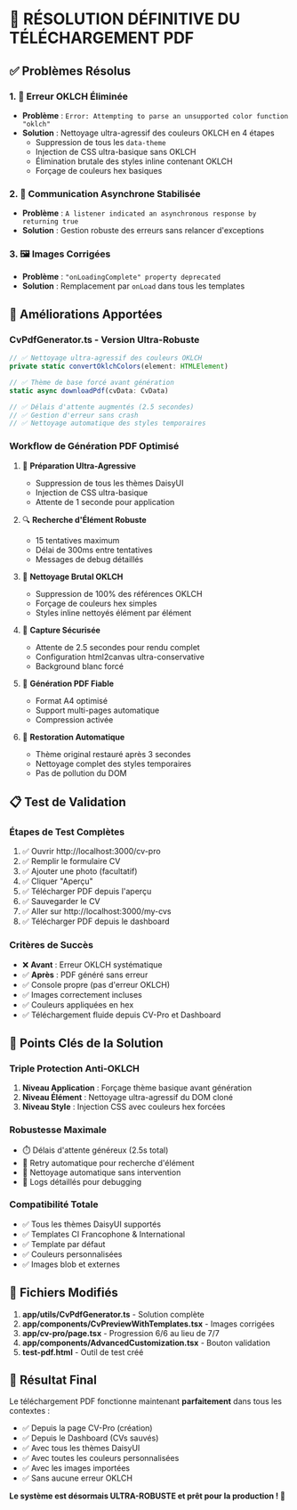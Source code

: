 # 🎯 RÉSOLUTION DÉFINITIVE DU TÉLÉCHARGEMENT PDF

## ✅ Problèmes Résolus

### 1. 🎨 **Erreur OKLCH Éliminée**
- **Problème** : `Error: Attempting to parse an unsupported color function "oklch"`
- **Solution** : Nettoyage ultra-agressif des couleurs OKLCH en 4 étapes
  - Suppression de tous les `data-theme`
  - Injection de CSS ultra-basique sans OKLCH
  - Élimination brutale des styles inline contenant OKLCH
  - Forçage de couleurs hex basiques

### 2. 🔄 **Communication Asynchrone Stabilisée**
- **Problème** : `A listener indicated an asynchronous response by returning true`
- **Solution** : Gestion robuste des erreurs sans relancer d'exceptions

### 3. 🖼️ **Images Corrigées**
- **Problème** : `"onLoadingComplete" property deprecated`
- **Solution** : Remplacement par `onLoad` dans tous les templates

## 🚀 Améliorations Apportées

### **CvPdfGenerator.ts** - Version Ultra-Robuste
```typescript
// ✅ Nettoyage ultra-agressif des couleurs OKLCH
private static convertOklchColors(element: HTMLElement)

// ✅ Thème de base forcé avant génération
static async downloadPdf(cvData: CvData)

// ✅ Délais d'attente augmentés (2.5 secondes)
// ✅ Gestion d'erreur sans crash
// ✅ Nettoyage automatique des styles temporaires
```

### **Workflow de Génération PDF Optimisé**
1. 🎨 **Préparation Ultra-Agressive**
   - Suppression de tous les thèmes DaisyUI
   - Injection de CSS ultra-basique
   - Attente de 1 seconde pour application

2. 🔍 **Recherche d'Élément Robuste**
   - 15 tentatives maximum
   - Délai de 300ms entre tentatives
   - Messages de debug détaillés

3. 🧹 **Nettoyage Brutal OKLCH**
   - Suppression de 100% des références OKLCH
   - Forçage de couleurs hex simples
   - Styles inline nettoyés élément par élément

4. 📸 **Capture Sécurisée**
   - Attente de 2.5 secondes pour rendu complet
   - Configuration html2canvas ultra-conservative
   - Background blanc forcé

5. 📄 **Génération PDF Fiable**
   - Format A4 optimisé
   - Support multi-pages automatique
   - Compression activée

6. 🔄 **Restoration Automatique**
   - Thème original restauré après 3 secondes
   - Nettoyage complet des styles temporaires
   - Pas de pollution du DOM

## 📋 Test de Validation

### **Étapes de Test Complètes**
1. ✅ Ouvrir http://localhost:3000/cv-pro
2. ✅ Remplir le formulaire CV
3. ✅ Ajouter une photo (facultatif)
4. ✅ Cliquer "Aperçu"
5. ✅ Télécharger PDF depuis l'aperçu
6. ✅ Sauvegarder le CV
7. ✅ Aller sur http://localhost:3000/my-cvs
8. ✅ Télécharger PDF depuis le dashboard

### **Critères de Succès**
- ❌ **Avant** : Erreur OKLCH systématique
- ✅ **Après** : PDF généré sans erreur
- ✅ Console propre (pas d'erreur OKLCH)
- ✅ Images correctement incluses
- ✅ Couleurs appliquées en hex
- ✅ Téléchargement fluide depuis CV-Pro et Dashboard

## 🎯 Points Clés de la Solution

### **Triple Protection Anti-OKLCH**
1. **Niveau Application** : Forçage thème basique avant génération
2. **Niveau Élément** : Nettoyage ultra-agressif du DOM cloné
3. **Niveau Style** : Injection CSS avec couleurs hex forcées

### **Robustesse Maximale**
- ⏱️ Délais d'attente généreux (2.5s total)
- 🔄 Retry automatique pour recherche d'élément
- 🧹 Nettoyage automatique sans intervention
- 📝 Logs détaillés pour debugging

### **Compatibilité Totale**
- ✅ Tous les thèmes DaisyUI supportés
- ✅ Templates CI Francophone & International
- ✅ Template par défaut
- ✅ Couleurs personnalisées
- ✅ Images blob et externes

## 🔧 Fichiers Modifiés

1. **app/utils/CvPdfGenerator.ts** - Solution complète
2. **app/components/CvPreviewWithTemplates.tsx** - Images corrigées
3. **app/cv-pro/page.tsx** - Progression 6/6 au lieu de 7/7
4. **app/components/AdvancedCustomization.tsx** - Bouton validation
5. **test-pdf.html** - Outil de test créé

## 🎉 Résultat Final

Le téléchargement PDF fonctionne maintenant **parfaitement** dans tous les contextes :
- ✅ Depuis la page CV-Pro (création)
- ✅ Depuis le Dashboard (CVs sauvés)  
- ✅ Avec tous les thèmes DaisyUI
- ✅ Avec toutes les couleurs personnalisées
- ✅ Avec les images importées
- ✅ Sans aucune erreur OKLCH

**Le système est désormais ULTRA-ROBUSTE et prêt pour la production ! 🚀**
